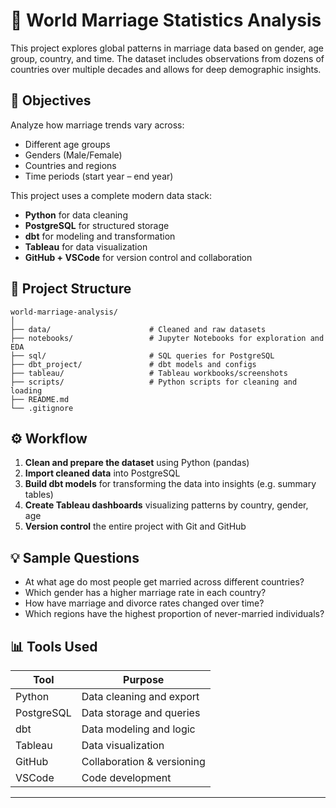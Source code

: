 # 💍 World Marriage Statistics Analysis

This project explores global patterns in marriage data based on gender, age group, country, and time. The dataset includes observations from dozens of countries over multiple decades and allows for deep demographic insights.

## 📌 Objectives

Analyze how marriage trends vary across:
- Different age groups
- Genders (Male/Female)
- Countries and regions
- Time periods (start year – end year)

This project uses a complete modern data stack:

- **Python** for data cleaning
- **PostgreSQL** for structured storage
- **dbt** for modeling and transformation
- **Tableau** for data visualization
- **GitHub + VSCode** for version control and collaboration

## 📁 Project Structure

```
world-marriage-analysis/
│
├── data/                      # Cleaned and raw datasets
├── notebooks/                 # Jupyter Notebooks for exploration and EDA
├── sql/                       # SQL queries for PostgreSQL
├── dbt_project/               # dbt models and configs
├── tableau/                   # Tableau workbooks/screenshots
├── scripts/                   # Python scripts for cleaning and loading
├── README.md
└── .gitignore
```

## ⚙️ Workflow

1. **Clean and prepare the dataset** using Python (pandas)
2. **Import cleaned data** into PostgreSQL
3. **Build dbt models** for transforming the data into insights (e.g. summary tables)
4. **Create Tableau dashboards** visualizing patterns by country, gender, age
5. **Version control** the entire project with Git and GitHub

## 💡 Sample Questions

- At what age do most people get married across different countries?
- Which gender has a higher marriage rate in each country?
- How have marriage and divorce rates changed over time?
- Which regions have the highest proportion of never-married individuals?

## 📊 Tools Used

| Tool       | Purpose                    |
|------------|----------------------------|
| Python     | Data cleaning and export   |
| PostgreSQL | Data storage and queries   |
| dbt        | Data modeling and logic    |
| Tableau    | Data visualization         |
| GitHub     | Collaboration & versioning |
| VSCode     | Code development           |

---

